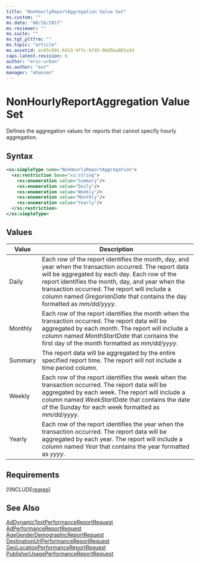 ```yaml
---
title: "NonHourlyReportAggregation Value Set"
ms.custom: ""
ms.date: "08/16/2017"
ms.reviewer: ""
ms.suite: ""
ms.tgt_pltfrm: ""
ms.topic: "article"
ms.assetid: ec65c601-6d13-4ffc-b745-9bd5ba061a3d
caps.latest.revision: 6
author: "eric-urban"
ms.author: "eur"
manager: "ehansen"
---
```

# NonHourlyReportAggregation Value Set
Defines the aggregation values for reports that cannot specify hourly aggregation.

## Syntax

```xml
<xs:simpleType name="NonHourlyReportAggregation">
  <xs:restriction base="xs:string">
    <xs:enumeration value="Summary"/>
    <xs:enumeration value="Daily"/>
    <xs:enumeration value="Weekly"/>
    <xs:enumeration value="Monthly"/>
    <xs:enumeration value="Yearly"/>
  </xs:restriction>
</xs:simpleType>
```

## Values

|Value|Description|
|---------|---------------|
|Daily|Each row of the report identifies the month, day, and year when the transaction occurred. The report data will be aggregated by each day. Each row of the report identifies the month, day, and year when the transaction occurred. The report will include a column named *GregorianDate* that contains the day formatted as *mm/dd/yyyy*.|
|Monthly|Each row of the report identifies the month when the transaction occurred. The report data will be aggregated by each month. The report will include a column named *MonthStartDate* that contains the first day of the month formatted as *mm/dd/yyyy*.|
|Summary|The report data will be aggregated by the entire specified report time. The report will not include a time period column.|
|Weekly|Each row of the report identifies the week when the transaction occurred. The report data will be aggregated by each week. The report will include a column named *WeekStartDate* that contains the date of the Sunday for each week formatted as *mm/dd/yyyy*.|
|Yearly|Each row of the report identifies the year when the transaction occurred. The report data will be aggregated by each year. The report will include a column named *Year* that contains the year formatted as *yyyy*.|

## Requirements
[!INCLUDE[reqrep](../reporting-api/includes/reqrep.md)]
## See Also
[AdDynamicTextPerformanceReportRequest](../reporting-api/addynamictextperformancereportrequest-data-object.md)  
[AdPerformanceReportRequest](../reporting-api/adperformancereportrequest-data-object.md)  
[AgeGenderDemographicReportRequest](../reporting-api/agegenderdemographicreportrequest-data-object.md)  
[DestinationUrlPerformanceReportRequest](../reporting-api/destinationurlperformancereportrequest-data-object.md)  
[GeoLocationPerformanceReportRequest](../Topic/GeoLocationPerformanceReportRequest%20Data%20Object.md)  
[PublisherUsagePerformanceReportRequest](../reporting-api/publisherusageperformancereportrequest-data-object.md)  

